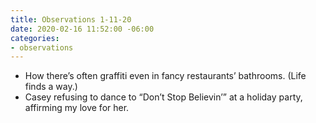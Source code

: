 ```yaml
---
title: Observations 1-11-20
date: 2020-02-16 11:52:00 -06:00
categories:
- observations
---
```


- How there’s often graffiti even in fancy restaurants’ bathrooms. (Life finds a way.)
- Casey refusing to dance to “Don’t Stop Believin’” at a holiday party, affirming my love for her.